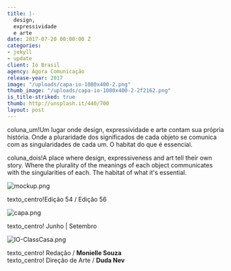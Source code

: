 ```yaml
---
title: |-
  design,
  expressividade
  e arte
date: 2017-07-20 00:00:00 Z
categories:
- jekyll
- update
client: Ió Brasil
agency: Ágora Comunicação
release-year: 2017
image: "/uploads/capa-io-1080x400-2.png"
thumb_image: "/uploads/capa-io-1080x400-2-2f2162.png"
is_title-striked: true
thumb: http://unsplash.it/440/700
layout: post
---
```


coluna_um!Um lugar onde design, expressividade e arte contam sua própria história. Onde a pluraridade dos significados de cada objeto se comunica com as singularidades de cada um. O habitat do que é essencial.

coluna_dois!A place where design, expressiveness and art tell their own story. Where the plurality of the meanings of each object communicates with the singularities of each. The habitat of what
it's essential.

![mockup.png](/uploads/mockup.png)

texto_centro!Edição 54 / Edição 56

![capa.png](/uploads/capa.png)

texto_centro! Junho | Setembro

![IO-ClassCasa.png](/uploads/IO-ClassCasa.png)

texto_centro! Redação / **Monielle Souza**\
texto_centro! Direção de Arte / **Duda Nev**